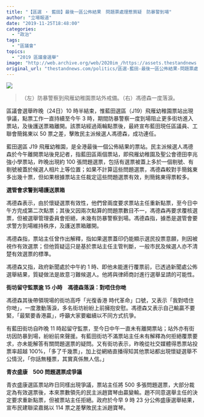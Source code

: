```yaml
---
title: "【區選 ‧ 藍田】最後一區公佈結果　問題票處理惹質疑　防暴警到場"
author: "立場報道"
date: "2019-11-25T18:48:00"
categories:
  - "政治"
tags:
  - "區議會"
topics:
  - "2019 區議會選舉"
image: "http://web.archive.org/web/2020im_/https://assets.thestandnews.com/media/photos/Untitled-120copy_Pa53S_bN7SRdG.png"
original_url: "thestandnews.com/politics/區選-藍田-最後一區公佈結果-問題票處理惹質疑-防暴警到場"
---
```

![](http://web.archive.org/web/2020im_/https://assets.thestandnews.com/media/photos/Untitled-120copy_Pa53S_bN7SRdG.png)
> （左）防暴警察到飛雁幼稚園票站外戒備。（右）馮德森一度落淚。

區議會選舉昨晚（24日）10 時半結束，惟藍田選區（J19）飛雁幼稚園票站出現爭議，點票工作一直持續至今午 3 時，期間防暴警察一度到場阻止更多街坊進入票站，及後護送票箱離開。該票站經過兩輪點票後，最終宣布藍田現任區議員、工聯會簡銘東以 50 票之差，擊敗民主派候選人馮德森，成功連任。

藍田選區 J19 飛雁幼稚園，是全港最後一個公佈結果的票站。民主派候選人馮德森於今午離開票站後見記者，指藍田區兩個票站，即飛雁幼稚園及聖公會德田李兆強小學票站，昨晚出現約 100 張問題選票，包括有選票被蓋上多於一個剔號、有剔號被蓋於候選人相片上等位置；如果不計算這些問題選票，馮德森較對手簡銘東多出幾十票，但如果根據票站主任裁定這些問題選票有效，則簡銘東得票較多。

**選管會求警到場護送票箱**

馮德森表示，由於懷疑選票有效性，他們曾兩度要求票站主任重新點票，至今日中午方完成第二次點票；其後又因兩次點算的問題票數目不一，馮德森再要求覆核選票，但被選舉管理委員會拒絕，未幾有防暴警察到場。馮德森指，據悉是選管會要求警方到場維持秩序，及護送票箱離開。

馮德森指，票站主任曾作出解釋，指如果選票蓋印仍能顯示選民投票意願，則因被視作有效選票；但他質疑這只是基於票站主任主管判斷，一般市民及候選人亦不清楚有效選票的標準。

馮德森又指，政府新聞處於中午約 1 時、即他未能進行覆票前，已透過新聞處公佈選舉結果，質疑做法是故意刁難候選人。他將與律師商討進行選舉呈請的可能性。

**街坊留守監票逾 15 小時　馮德森落淚：對唔住你哋**

馮德森其後帶領現場的街坊高呼「光復香港 時代革命」口號，又表示「我對唔住你哋」，一度激動落淚，多名街坊紛紛上前擁抱安慰。馮德森又表示自己輸贏不要緊，「最緊要香港贏」，呼籲大家要繼續以不同方式抗爭。

有藍田街坊自昨晚 11 時起留守監票，至今日中午一直未有離開票站；站外亦有街坊因防暴到場，紛紛前來聲援。有藍田街坊不滿票站主任未有解釋為何拒絕覆票要求，亦未能解答有關問題選票的疑問。又有街坊表示，昨晚從社交媒體得悉票站投票率超越 100%，「多了千幾票」，加上從網絡直播得知其他票站都出現懷疑選舉不公情況，「你話無種票，其實真係無人信。」

**青衣盛康　500 問題選票成爭議**

青衣盛康選區票站昨日同樣出現爭議，票站主任將 500 多張問題選票，大部分裁定為有效選票後，本來票數領先的民主派趙寶琴由贏變輸。趙不同意選舉主任的決定要求重新點票，但被票站主任拒絕。政府於今早 9 時 23 分公佈盛康選舉結果，宣布民建聯梁嘉銘以 114 票之差擊敗民主派趙寶琴。